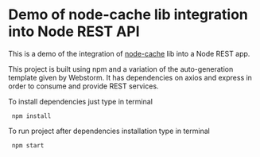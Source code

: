 # Demo of node-cache lib integration into Node REST API
This is a demo of the integration of [node-cache](https://github.com/node-cache/node-cache) lib into a Node REST app. 

This project is built using npm and a variation of the auto-generation template given by Webstorm.
 It has dependencies on axios and express in order to consume and provide REST services.

To install dependencies just type in terminal 
```
 npm install
```
To run project after dependencies installation type in terminal
```
 npm start
```